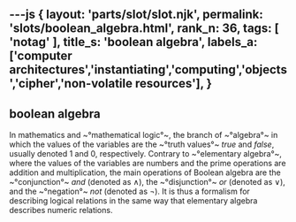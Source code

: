 ---js
{
  layout: 'parts/slot/slot.njk',
  permalink: 'slots/boolean_algebra.html',
  rank_n: 36,
  tags: [ 'notag' ],
  title_s: 'boolean algebra',
  labels_a: ['computer architectures','instantiating','computing','objects','cipher','non-volatile resources'],
}
---
## boolean algebra

In mathematics and ~°mathematical logic°~, the branch of ~°algebra°~ in which the values of the variables are the ~°truth values°~ <i>true</i> and <i>false</i>, usually denoted 1 and 0, respectively. Contrary to ~°elementary algebra°~, where the values of the variables are numbers and the prime operations are addition and multiplication, the main operations of Boolean algebra are the ~°conjunction°~ <i>and</i> (denoted as ∧), the ~°disjunction°~ <i>or</i> (denoted as ∨), and the ~°negation°~ <i>not</i> (denoted as ¬). It is thus a formalism for describing logical relations in the same way that elementary algebra describes numeric relations.
